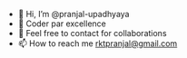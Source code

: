 - 👋 Hi, I’m @pranjal-upadhyaya
- 👀 Coder par excellence
- 💞️ Feel free to contact for collaborations
- 📫 How to reach me rktpranjal@gmail.com

<!---
pranjal-upadhyaya/pranjal-upadhyaya is a ✨ special ✨ repository because its `README.md` (this file) appears on your GitHub profile.
You can click the Preview link to take a look at your changes.
--->
